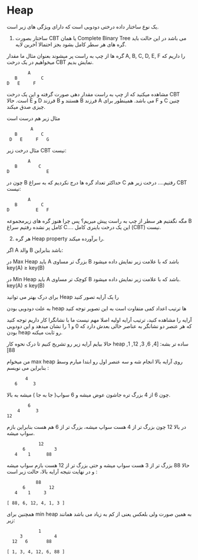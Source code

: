 # Heap

یک نوع ساختار داده درختی دودویی است که دارای ویژگی های زیر است.

1. ساختار بصورت CBT یا همان Complete Binary Tree می باشد
در این حالت باید گره های هر سطر کامل بشود بجز احتمالا آخرین لایه. 

گره ها از چپ به راست پر میشوند بعنوان مثال ما مقدار  A, B, C, D, E, F را داریم که میخواهیم در یک درخت CBT نمایش بدیم.
         
```
        A
   B         C
D   E     F

```

مشاهده میکنید که از چپ به راست مقدار دهی صورت گرفته و این یک درخت CBT است.
حالا E و D فرزند B هستند و B فرزند A می باشد. همینطور برای F و C چنین چیزی صدق میکند.

مثال زیر هم درست است

```
         A
   B         C
 D   E     F   G

```


مثال درخت زیر CBT نیست:

```
        A
   B        C
D              E
```

چون در B حداکثر تعداد گره ها درج نکردیم که به سراغ C رفتیم.... درخت زیر هم CBT نیست:

```
        A
   B         C
D          E   F
```

مگه نگفتیم هر سطر از چپ به راست پیش میریم؟ پس چرا هنوز گره های زیرمجموعه B کامل پر نشده رفتیم سراغ C.... این یک درخت باینری کامل  (CBT) نیست.

2. هر گره Heap property را برآورده میکند.

اگر A والد B باشد بنابراین:

در Max Heap باید A بزرگ تر مساوی B باشد که با علامت زیر نمایش داده میشود
key(A) ≥ key(B)

در Min Heap باید A کوچک تر مساوی B باشد که با علامت زیر نمایش داده میشود. 
key(A) ≤ key(B)

برای درک بهتر می توانید Heap را یک آرایه تصور کنید 

به علت دودویی بودن heap ها ترتیب اعداد کمی متفاوت است به این تصویر توجه کنید

آرایه را مشاهده کنید، ترتیب آرایه اولیه اصلا مهم نیست ما با نشانگرا کار داریم توجه کنید که هر عنصر دو نشانگر به عناصر خالی بعدش دارد که 0 و 1 را نشان میدهد و این دودویی بودن heap رو ثابت میکنه. 

حالا بیایم آرایه زیر رو تشریح کنیم تا درک نحوه کار heap ساده تر بشه:
[4, 6, 3, 12, 1, 88]

من میخوام max heap روی آرایه بالا انجام شه و سه عنصر اول رو ابتدا میارم وسط بنابراین می نویسم :

```
       4
   6      3
```

چون 6 از 4 بزرگ تره جاشون عوض میشه و 6 سواپ( جا به جا ) میشه به بالا. 

```
        6
    4      3
12

```
در بالا 12 چون بزرگ تر از 4 هست سواپ میشه، بزرگ تر از 6 هم هست بنابراین بازم سواپ میشه.

```
            12
      6           3
   4    1      88

```

حالا 88 بزرگ تر از 3 هست سواپ میشه و حتی بزرگ تر از 12 هست بازم سواپ میشه و در نهایت نتیجه آرایه بالا، حالت زیر است :

```
           88
      6         12
   4    1     3

[ 88, 6, 12, 4, 1, 3 ]
```

همچنین برای min heap به همین صورت ولی بلعکس یعنی از کم به زیاد می باشد همانند زیر:

```
            1
     3            4
  12   6       88

‌[ 1, 3, 4, 12, 6, 88 ]
```